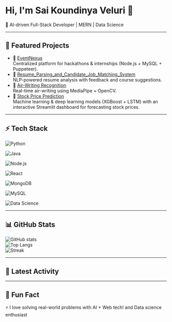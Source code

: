 # Hi, I'm Sai Koundinya Veluri 👋

🚀 AI-driven Full-Stack Developer | MERN | Data Science

---

## 🌟 Featured Projects

- 🔗 [EventNexus](https://github.com/SAIKOUNDINYAVELURI/EventNexus)  
  Centralized platform for hackathons & internships (Node.js + MySQL + Puppeteer).
- 🔗 [Resume_Parsing_and_Candidate_Job_Matching_System](https://github.com/SAIKOUNDINYAVELURI/Resume_Parsing_and_Candidate_Job_Matching_System)  
  NLP-powered resume analysis with feedback and course suggestions.
- 🔗 [Air-Writing Recognition](https://github.com/SAIKOUNDINYAVELURI/Air_writing)  
  Real-time air-writing using MediaPipe + OpenCV.
- 🔗 [Stock Price Prediction](https://github.com/SAIKOUNDINYAVELURI/Stock_Price_Prediction)  
  Machine learning & deep learning models (XGBoost + LSTM) with an interactive Streamlit dashboard for forecasting stock prices.

---

## ⚡ Tech Stack

![Python](https://img.shields.io/badge/Python-3776AB?logo=python&logoColor=white)

![Java](https://img.shields.io/badge/Java-007396?logo=java&logoColor=white)  

![Node.js](https://img.shields.io/badge/Node.js-43853D?logo=node.js&logoColor=white)

![React](https://img.shields.io/badge/React-20232A?logo=react&logoColor=61DAFB)

![MongoDB](https://img.shields.io/badge/MongoDB-4ea94b?logo=mongodb&logoColor=white)

![MySQL](https://img.shields.io/badge/MySQL-00000F?logo=mysql&logoColor=white)

![Data Science](https://img.shields.io/badge/Data%20Science-FF6F00?logo=anaconda&logoColor=white)

---

## 📊 GitHub Stats

![GitHub stats](https://github-readme-stats.vercel.app/api?username=SAIKOUNDINYAVELURI&show_icons=true&theme=radical)  
![Top Langs](https://github-readme-stats.vercel.app/api/top-langs/?username=SAIKOUNDINYAVELURI&layout=compact&theme=radical)  
![Streak](https://streak-stats.demolab.com?user=SAIKOUNDINYAVELURI&theme=radical)

---

## 📝 Latest Activity

<!--START_SECTION:activity-->
<!--END_SECTION:activity-->

---

## 🎯 Fun Fact

⚡ I love solving real-world problems with AI + Web tech! and Data science enthusiast
